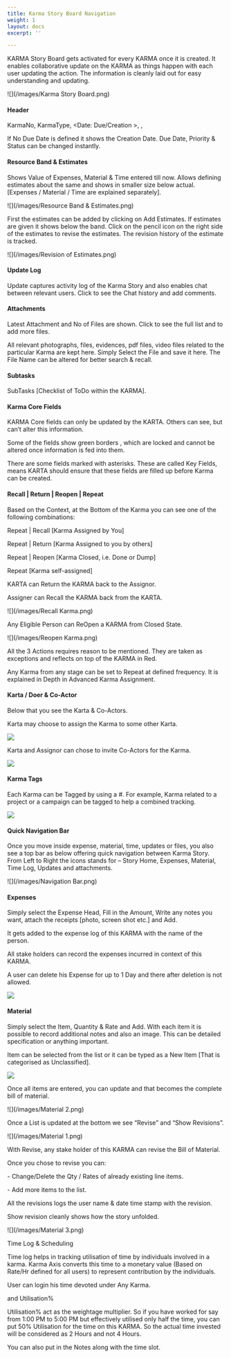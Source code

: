 ```yaml
---
title: Karma Story Board Navigation
weight: 1
layout: docs
excerpt: ''

---
```

KARMA Story Board gets activated for every KARMA once it is created. It enables collaborative update on the KARMA as things happen with each user updating the action. The information is cleanly laid out for easy understanding and updating.

![](/images/Karma Story Board.png)

#### Header

KarmaNo, KarmaType, <Date: Due/Creation >, <Priority>, <Status>

If No Due Date is defined it shows the Creation Date. Due Date, Priority & Status can be changed instantly.

#### Resource Band & Estimates

Shows Value of Expenses, Material & Time entered till now. Allows defining estimates about the same and shows in smaller size below actual. \[Expenses / Material / Time are explained separately\].

![](/images/Resource Band & Estimates.png)

First the estimates can be added by clicking on Add Estimates. If estimates are given it shows below the band. Click on the pencil icon on the right side of the estimates to revise the estimates. The revision history of the estimate is tracked.

![](/images/Revision of Estimates.png)

#### Update Log

Update captures activity log of the Karma Story and also enables chat between relevant users. Click to see the Chat history and add comments.

#### Attachments

Latest Attachment and No of Files are shown. Click to see the full list and to add more files.

All relevant photographs, files, evidences, pdf files, video files related to the particular Karma are kept here. Simply Select the File and save it here. The File Name can be altered for better search & recall.

#### Subtasks

SubTasks \[Checklist of ToDo within the KARMA\].

#### Karma Core Fields

KARMA Core fields can only be updated by the KARTA. Others can see, but can’t alter this information.

Some of the fields show green borders , which are locked and cannot be altered once information is fed into them.

There are some fields marked with asterisks. These are called Key Fields, means KARTA should ensure that these fields are filled up before Karma can be created.

#### Recall | Return | Reopen | Repeat

Based on the Context, at the Bottom of the Karma you can see one of the following combinations:

Repeat | Recall 	\[Karma Assigned by You\]

Repeat | Return 	\[Karma Assigned to you by others\]

Repeat | Reopen 	\[Karma Closed, i.e. Done or Dump\]

Repeat                   	\[Karma self-assigned\]

KARTA can Return the KARMA back to the Assignor.

Assigner can Recall the KARMA back from the KARTA.

![](/images/Recall Karma.png)

Any Eligible Person can ReOpen a KARMA from Closed State.

![](/images/Reopen Karma.png)

All the 3 Actions requires reason to be mentioned. They are taken as exceptions and reflects on top of the KARMA in Red.

Any Karma from any stage can be set to Repeat at defined frequency. It is explained in Depth in Advanced Karma Assignment.

#### Karta / Doer & Co-Actor

Below that you see the Karta & Co-Actors.

Karta may choose to assign the Karma to some other Karta.

![](/images/Assign.png)

Karta and Assignor can chose to invite Co-Actors for the Karma.

![](/images/Co-Actor.png)

#### Karma Tags

Each Karma can be Tagged by using a #. For example, Karma related to a project or a campaign can be tagged to help a combined tracking.

![](/images/Tag.png)

#### Quick Navigation Bar

Once you move inside expense, material, time, updates or files, you also see a top bar as below offering quick navigation between Karma Story. From Left to Right the icons stands for – Story Home, Expenses, Material, Time Log, Updates and attachments.

![](/images/Navigation Bar.png)

#### Expenses

Simply select the Expense Head, Fill in the Amount, Write any notes you want, attach the receipts \[photo, screen shot etc.\] and Add.

It gets added to the expense log of this KARMA with the name of the person.

All stake holders can record the expenses incurred in context of this KARMA.

A user can delete his Expense for up to 1 Day and there after deletion is not allowed.

![](/images/Expense.png)

#### Material

Simply select the Item, Quantity & Rate and Add. With each item it is possible to record additional notes and also an image. This can be detailed specification or anything important.

Item can be selected from the list or it can be typed as a New Item \[That is categorised as Unclassified\].

![](/images/Material.png)

Once all items are entered, you can update and that becomes the complete bill of material.

![](/images/Material 2.png)

Once a List is updated at the bottom we see “Revise” and “Show Revisions”.

![](/images/Material 1.png)

With Revise, any stake holder of this KARMA can revise the Bill of Material.

Once you chose to revise you can:

\-	Change/Delete the Qty / Rates of already existing line items.

\-	Add more items to the list.

All the revisions logs the user name & date time stamp with the revision.

Show revision cleanly shows how the story unfolded.

![](/images/Material 3.png)

Time Log & Scheduling

Time log helps in tracking utilisation of time by individuals involved in a karma. Karma Axis converts this time to a monetary value (Based on Rate/Hr defined for all users) to represent contribution by the individuals.

User can login his time devoted under Any Karma.

<Start Time> <End Time> and Utilisation%

Utilisation% act as the weightage multiplier.  So if you have worked for say from 1:00 PM to 5:00 PM but effectively utilised only half the time, you can put 50% Utilisation for the time on this KARMA. So the actual time invested will be considered as 2 Hours and not 4 Hours.

You can also put in the Notes along with the time slot.
</div>